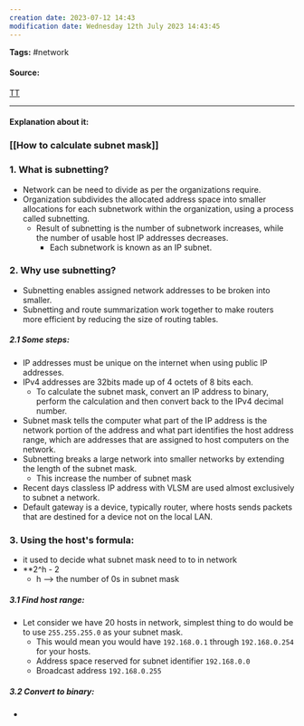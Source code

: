 ```yaml
---
creation date: 2023-07-12 14:43
modification date: Wednesday 12th July 2023 14:43:45
---
```


**Tags:** #network 

#### Source:
[TT](https://www.techtarget.com/searchnetworking/tip/IP-addressing-and-subnetting-Calculate-a-subnet-mask-using-the-hosts-formula)

--------------------------------------

#### Explanation about it:

### [[How to calculate subnet mask]]

### 1. What is subnetting?

* Network can be need to divide as per the organizations require.
* Organization subdivides the allocated address space into smaller allocations for each subnetwork within the organization, using a process called subnetting.
	* Result of subnetting is the number of subnetwork increases, while the number of usable host IP addresses decreases.
		* Each subnetwork is known as an IP subnet.


### 2. Why use subnetting?

* Subnetting enables assigned network addresses to be broken into smaller.
* Subnetting and route summarization work together to make routers more efficient by reducing the size of routing tables.

##### 2.1 Some steps:

* IP addresses must be unique on the internet when using public IP addresses.
* IPv4 addresses are 32bits made up of 4 octets of 8 bits each.
	* To calculate the subnet mask, convert an IP address to binary, perform the calculation and then convert back to the IPv4 decimal number.
* Subnet mask tells the computer what part of the IP address is the network portion of the address and what part identifies the host address range, which are addresses that are assigned to host computers on the network.
* Subnetting breaks a large network into smaller networks by extending the length of the subnet mask.
	* This increase the number of subnet mask
* Recent days classless IP address with VLSM are used almost exclusively to subnet a network.
* Default gateway is a device, typically router, where hosts sends packets that are destined for a device not on the local LAN.

### 3. Using the host's formula:

* it used to decide what subnet mask need to to in network
* **2^h - 2
	* h --> the number of 0s in subnet mask

##### 3.1 Find host range:
* Let consider we have 20 hosts in network, simplest thing to do would be to use `255.255.255.0` as your subnet mask.
	* This would mean you would have `192.168.0.1` through `192.168.0.254` for your hosts.
	* Address space reserved for subnet identifier `192.168.0.0`
	* Broadcast address `192.168.0.255`

##### 3.2 Convert to binary:
* 